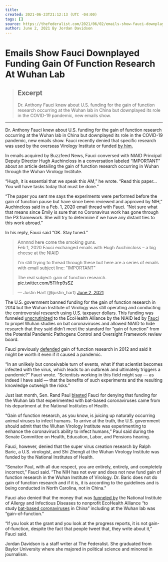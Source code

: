 ```yaml
---
title:
created: 2021-06-23T21:12:13 (UTC -04:00)
tags: []
source: https://thefederalist.com/2021/06/02/emails-show-fauci-downplayed-funding-gain-of-function-research-at-wuhan-lab/
author: June 2, 2021 By Jordan Davidson
---
```


# Emails Show Fauci Downplayed Funding Gain Of Function Research At Wuhan Lab

> ## Excerpt
> Dr. Anthony Fauci knew about U.S. funding for the gain of function research occurring at the Wuhan lab in China but downplayed its role in the COVID-19 pandemic, new emails show.

---
Dr. Anthony Fauci knew about U.S. funding for the gain of function research occurring at the Wuhan lab in China but downplayed its role in the COVID-19 pandemic, new emails show. Fauci recently denied that specific research was used by the overseas Virology Institute or funded [by him.](https://www.usaspending.gov/award/ASST_NON_R01AI110964_7529)

In emails acquired by Buzzfeed News, Fauci conversed with NIAID Principal Deputy Director Hugh Auchincloss in a conversation labeled “IMPORTANT” about an article detailing the gain of function research occurring in Wuhan through the Wuhan Virology Institute.

“Hugh, it is essential that we speak this AM,” he wrote. “Read this paper… You will have tasks today that must be done.”

“The paper you sent me says the experiments were performed before the gain of function pause but have since been reviewed and approved by NIH,” Auchincloss said in a Feb. 1, 2020 email thread with Fauci. “Not sure what that means since Emily is sure that no Coronavirus work has gone through the P3 framework. She will try to determine if we have any distant ties to this work abroad.”

In his reply, Fauci said “OK. Stay tuned.”

> Annnnd here come the smoking guns.  
> Feb 1, 2020 Fauci exchanged emails with Hugh Auchincloss – a big cheese at the NIAID
> 
> I'm still trying to thread through these but here are a series of emails with email subject line: "IMPORTANT"
> 
> The real subject: gain of function research. [pic.twitter.com/5TIfrp9sSZ](https://t.co/5TIfrp9sSZ)
> 
> — Justin Hart (@justin\_hart) [June 2, 2021](https://twitter.com/justin_hart/status/1399928120447098886?ref_src=twsrc%5Etfw)

The U.S. government banned funding for the gain of function research in 2014 but the Wuhan Institute of Virology was still operating and conducting the controversial research using U.S. taxpayer dollars. This funding was funneled [unscrutinized](https://www.ntd.com/us-grant-to-wuhan-lab-to-enhance-bat-based-coronaviruses-was-never-scrutinized-by-hhs-review-board-nih_592968.html) to the EcoHealth Alliance by the NIAID led by [Fauci](https://thefederalist.com/2021/05/27/how-anthony-fauci-made-himself-the-face-of-americas-institutional-decay/) to propel Wuhan studies on bat coronaviruses and allowed NIAID to hide research that they said didn’t meet the standard for “gain of function” from the Potential Pandemic Pathogens Control and Oversight Framework review board.

Fauci previously [defended](https://thefederalist.com/2021/05/28/fauci-in-2012-gain-of-function-research-into-bat-viruses-is-worth-the-risk-of-a-pandemic/) gain of function research in 2012 and said it might be worth it even if it caused a pandemic.

“In an unlikely but conceivable turn of events, what if that scientist becomes infected with the virus, which leads to an outbreak and ultimately triggers a pandemic?” Fauci wrote. “Scientists working in this field might say — as indeed I have said — that the benefits of such experiments and the resulting knowledge outweigh the risks.”

Just last month, Sen. Rand Paul [blasted](https://thefederalist.com/2021/05/11/rand-paul-blasts-dr-fauci-for-funding-wuhan-lab-studying-bats-with-coronavirus/) Fauci for denying that funding for the Wuhan lab that experimented with bat-based coronaviruses came from his department at the National Institutes of Health.

“Gain of function research, as you know, is juicing up naturally occurring animal viruses to infect humans. To arrive at the truth, the U.S. government should admit that the Wuhan Virology Institute was experimenting to enhance the coronavirus’s ability to infect humans,” Paul said during the Senate Committee on Health, Education, Labor, and Pensions hearing.

Fauci, however, denied that the super virus creation research by Ralph Baric, a U.S. virologist, and Shi Zhengli at the Wuhan Virology Institute was funded by the National Institutes of Health.

“Senator Paul, with all due respect, you are entirely, entirely, and completely incorrect,” Fauci said. “The NIH has not ever and does not now fund gain of function research in the Wuhan Institute of Virology. Dr. Baric does not do gain of function research and if it is, it is according to the guidelines and is being conducted in North Carolina, not in China.”

Fauci also denied that the money that was [funneled by](https://www.usaspending.gov/award/ASST_NON_R01AI110964_7529) the National Institute of Allergy and Infectious Diseases to nonprofit EcoHealth Alliance “to study [bat-based coronaviruses](https://jvi.asm.org/content/jvi/90/6/3253.full.pdf) in China” including at the Wuhan lab was “gain-of-function.”

“If you look at the grant and you look at the progress reports, it is not gain-of-function, despite the fact that people tweet that, they write about it,” Fauci said.

Jordan Davidson is a staff writer at The Federalist. She graduated from Baylor University where she majored in political science and minored in journalism.
